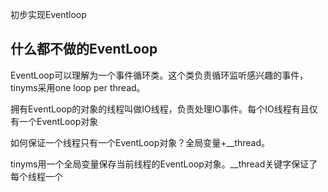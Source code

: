 初步实现Eventloop

## 什么都不做的EventLoop

EventLoop可以理解为一个事件循环类。这个类负责循环监听感兴趣的事件，tinyms采用one loop per thread。

拥有EventLoop的对象的线程叫做IO线程，负责处理IO事件。每个IO线程有且仅有一个EventLoop对象

如何保证一个线程只有一个EventLoop对象？全局变量+__thread。

tinyms用一个全局变量保存当前线程的EventLoop对象。__thread关键字保证了每个线程一个

